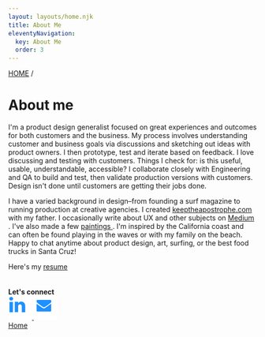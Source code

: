 ```yaml
---
layout: layouts/home.njk
title: About Me
eleventyNavigation:
  key: About Me
  order: 3
---
```


<a href="/" class="arrows">
HOME</a> /

# About me #

<!-- <img class="profile" src="/img/me-in-circle_320.png"> -->

<p>I'm a product design generalist focused on great experiences and outcomes for both customers and the business. My process involves understanding customer and business goals via discussions and sketching out ideas with product owners. I then prototype, test and iterate based on feedback. I love discussing and testing with customers. Things I check for: is this useful, usable, understandable, accessible? I collaborate closely with Engineering and QA to build and test, then validate production versions with customers. Design isn't done until customers are getting their jobs done.
</p>
<p>
I have a varied background in design–from founding a surf magazine to running production at creative agencies. I created <a href="https://keeptheapostrophe.com" target="_blank">keeptheapostrophe.com  <i class="fas fa-external-link-alt"></i></a> with my father. I occasionally write about UX and other subjects on <a href="https://medium.com/@mattosurf" target="_blank">Medium  <i class="fas fa-external-link-alt"></i></a>. I've also made a few <a href="https://olearystudios.com/paintings" target="_blank">paintings  <i class="fas fa-external-link-alt"></i></a>. I'm inspired by the California coast and can often be found playing in the waves or with my family on the beach. Happy to chat anytime about product design, art, surfing, or the best food trucks in Santa Cruz!
    </p>
Here's my <a href="/img/OLeary_resume_2021.pdf">resume</a>
</br>
</br>
<br>
<strong>Let's connect</strong></br>
<div class="connect">
<a href="https://www.linkedin.com/in/matt-oleary/"><img src="/img/linkedin.svg">
<a href="mailto:mattosurf@gmail.com"><img src="/img/mail.svg"></a>
</div>


<div class="bottom-nav"><a href="/">Home</a>
</div>
